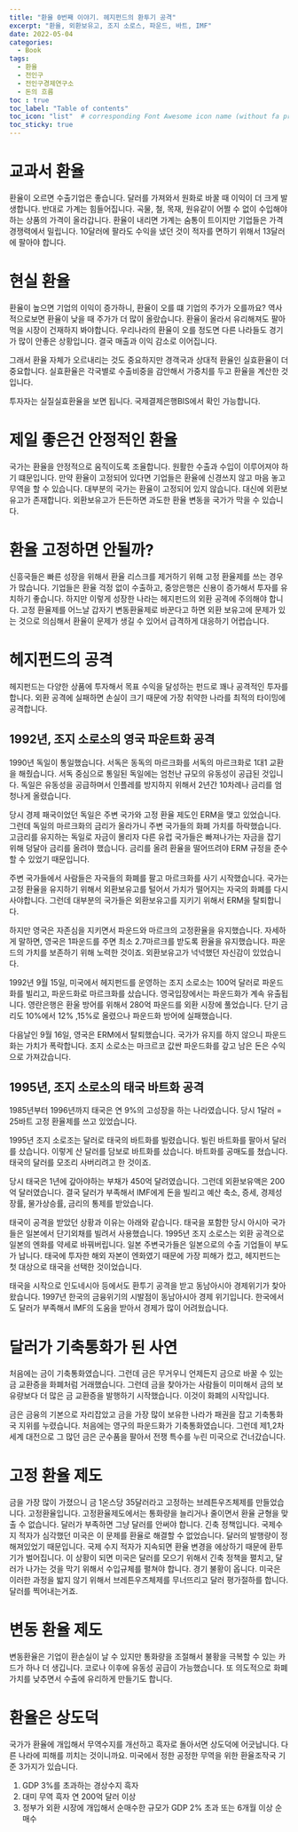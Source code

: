 ```yaml
---
title: "환율 0번째 이야기. 헤지펀드의 환투기 공격"
excerpt: "환율, 외환보유고, 조지 소로스, 파운드, 바트, IMF"
date: 2022-05-04
categories:
  - Book
tags:
  - 환율
  - 전인구
  - 전인구경제연구소
  - 돈의 흐름
toc : true
toc_label: "Table of contents"
toc_icon: "list"  # corresponding Font Awesome icon name (without fa prefix)
toc_sticky: true
---
```


# 교과서 환율

환율이 오르면 수출기업은 좋습니다. 달러를 가져와서 원화로 바꿀 때 이익이 더 크게 발생합니다. 반대로 가계는 힘들어집니다. 곡물, 철, 목재, 원유같이 어쩔 수 없이 수입해야하는 상품의 가격이 올라갑니다. 환율이 내리면 가계는 숨통이 트이지만 기업들은 가격 경쟁력에서 밀립니다. 10달러에 팔라도 수익을 냈던 것이 적자를 면하기 위해서 13달러에 팔아야 합니다. 

# 현실 환율

환율이 높으면 기업의 이익이 증가하니, 환율이 오를 떄 기업의 주가가 오를까요? 역사적으로보면 환율이 낮을 때 주가가 더 많이 올랐습니다. 환율이 올라서 유리해져도 팔아먹을 시장이 건재하지 봐야합니다. 우리나라의 환율이 오를 정도면 다른 나라들도 경기가 많이 안좋은 상황입니다. 결국 매출과 이익 감소로 이어집니다.  

그래서 환율 자체가 오르내리는 것도 중요하지만 경객국과 상대적 환율인 실효환율이 더 중요합니다. 실효환율은 각국별로 수출비중을 감안해서 가중치를 두고 환율을 계산한 것입니다. 

투자자는 실질실효환율을 보면 됩니다. 국제결제은행BIS에서 확인 가능합니다.  

# 제일 좋은건 안정적인 환율

국가는 환율을 안정적으로 움직이도록 조율합니다. 원활한 수출과 수입이 이루어져야 하기 떄문입니다. 만약 환율이 고정되어 있다면 기업들은 환율에 신경쓰지 않고 마음 놓고 무역을 할 수 있습니다. 대부분의 국가는 환율이 고정되어 있지 않습니다. 대신에 외환보유고가 존재합니다. 외환보유고가 든든하면 과도한 환율 변동을 국가가 막을 수 있습니다.

# 환율 고정하면 안될까?

신흥국들은 빠른 성장을 위해서 환율 리스크를 제거하기 위해 고정 환율제를 쓰는 경우가 많습니다. 기업들은 환율 걱정 없이 수출하고, 중앙은행은 신용이 증가해서 투자를 유치하기 좋습니다. 하지만 이렇게 성장한 나라는 헤지펀드의 외환 공격에 주의해야 합니다. 고정 환율제를 어느날 갑자기 변동환율제로 바꾼다고 하면 외환 보유고에 문제가 있는 것으로 의심해서 환율이 문제가 생길 수 있어서 급격하게 대응하기 어렵습니다.  

# 헤지펀드의 공격

헤지펀드는 다양한 상품에 투자해서 목표 수익을 달성하는 펀드로 꽤나 공격적인 투자를 합니다. 외환 공격에 실패하면 손실이 크기 때문에 가장 취약한 나라를 최적의 타이밍에 공격합니다. 

## 1992년, 조지 소로소의 영국 파운트화 공격

1990년 독일이 통일했습니다. 서독은 동독의 마르크화를 서독의 마르크화로 1대1 교환을 해줬습니다. 서독 중심으로 통일된 독일에는 엄천난 규모의 유동성이 공급된 것입니다. 독일은 유동성을 공급하며서 인플레를 방지하지 위해서 2년간 10차례나 금리를 엄청나게 올렸습니다.  

당시 경제 패국이었던 독일은 주변 국가와 고정 환율 제도인 ERM을 맺고 있었습니다. 그런데 독일의 마르크화의 금리가 올라가니 주변 국가들의 화폐 가치를 하락했습니다. 고금리를 유지하는 독일로 자금이 몰리자 다른 유럽 국가들은 빠져나가는 자금을 잡기 위해 덩달아 금리를 올려야 했습니다. 금리를 올려 환율을 떨어뜨려야 ERM 규정을 준수할 수 있었기 때문입니다.  

주변 국가들에서 사람들은 자국들의 화폐를 팔고 마르크화를 사기 시작했습니다. 국가는 고정 환율을 유지하기 위해서 외환보유고를 털어서 가치가 떨어지는 자국의 화폐를 다시 사야합니다. 그런데 대부분의 국가들은 외환보유고를 지키기 위해서 ERM을 탈퇴합니다.  

하지만 영국은 자존심을 지키면서 파운드와 마르크의 고정환율을 유지했습니다. 자세하게 말하면, 영국은 1파운드를 주면 최소 2.7마르크를 받도록 환율을 유지했습니다. 파운드의 가치를 보존하기 위해 노력한 것이죠. 외환보유고가 넉넉했던 자신감이 있었습니다.  

1992년 9월 15일, 미국에서 헤지펀드를 운영하는 조지 소로소는 100억 달러로 파운드화를 빌리고, 파운드화로 마르크화를 샀습니다. 영국입장에서는 파운드화가 계속 유출됩니다. 영란은행은 환울 방어를 위해서 280억 파운드를 외환 시장에 풀었습니다. 단기 금리도 10%에서 12% ,15%로 올렸으나 파운드화 방어에 실패했습니다. 

다음날인 9월 16일, 영국은 ERM에서 탈퇴했습니다. 국가가 유지를 하지 않으니 파운드화는 가치가 폭락합니다. 조지 소로소는 마크르코 값싼 파운드화를 갚고 남은 돈은 수익으로 가져갔습니다.

## 1995년, 조지 소로소의 태국 바트화 공격

1985년부터 1996년까지 태국은 연 9%의 고성장을 하는 나라였습니다. 당시 1달러 = 25바트 고정 환율제를 쓰고 있었습니다. 

1995년 조지 소로조는 달러로 태국의 바트화를 빌렸습니다. 빌린 바트화를 팔아서 달러를 샀습니다. 이렇게 산 달러를 담보로 바트화를 샀습니다. 바트화를 공매도를 쳤습니다. 태국의 달러를 모조리 사버리려고 한 것이죠.  

당시 태국은 1년에 갚아야하는 부채가 450억 달려였습니다. 그런데 외환보유액은 200억 달러였습니다. 결국 달러가 부족해서 IMF에게 돈을 빌리고 예산 축소, 증세, 경제성장률, 물가상승률, 금리의 통제를 받았습니다.  

태국이 공격을 받았던 상황과 이유는 아래와 같습니다. 태국을 포함한 당시 아시아 국가들은 일본에서 단기외채를 빌려서 사용했습니다. 1995년 조지 소로스는 외환 공격으로 일본의 엔화를 약세로 바꿔버립니다. 일본 주변국가들은 일본으로의 수출 기업들이 부도가 납니다. 태국에 투자한 해외 자본이 엔화였기 때문에 가장 피해가 컸고, 헤지펀드는 첫 대상으로 태국을 선택한 것이었습니다. 

태국을 시작으로 인도네시아 등에서도 환투기 공격을 받고 동남아시아 경제위기가 찾아왔습니다. 1997년 한국의 금융위기의 시발점이 동남아시아 경제 위기입니다. 한국에서도 달러가 부족해서 IMF의 도움을 받아서 경제가 많이 어려웠습니다.  

# 달러가 기축통화가 된 사연

처음에는 금이 기축통화였습니다. 그런데 금은 무거우니 언제든지 금으로 바꿀 수 있는 금 교환증을 화폐처럼 거래했습니다. 그런데 금을 찾아가는 사람들이 미미해서 금의 보유량보다 더 많은 금 교환증을 발행하기 시작했습니다. 이것이 화폐의 시작입니다.  

금은 금융의 기본으로 자리잡았고 금을 가장 많이 보유한 나라가 패권을 잡고 기축통화국 지위를 누렸습니다. 처음에는 영구의 파운드화가 기축통화였습니다. 그런데 제1,2차 세계 대전으로 그 많던 금은 군수품을 팔아서 전쟁 특수를 누린 미국으로 건너갔습니다. 

# 고정 환율 제도
금을 가장 많이 가졌으니 금 1온스당 35달러라고 고정하는 브레튼우즈체제를 만들었습니다. 고정환율입니다. 고정환율제도에서는 통화량을 늘리거나 줄이면서 환율 균형을 맞출 수 없습니다. 달러가 부족하면 그냥 달러를 안써야 합니다. 긴축 정책입니다. 국제수지 적자가 심각했던 미국은 이 문제를 환율로 해결할 수 없었습니다. 달러의 발행량이 정해져있었기 때문입니다. 국제 수지 적자가 지속되면 환율 변경을 에상하기 때문에 환투기가 벌어집니다. 이 상황이 되면 미국은 달러를 모으기 위해서 긴축 정책을 펼치고, 달러가 나가는 것을 막기 위해서 수입규체를 펼쳐야 합니다. 경기 불황이 옵니다. 미국은 이러한 과정을 밟지 않기 위해서 브레튼우즈체제를 무너뜨리고 달러 평가절하를 합니다. 달러를 찍어내는거죠.

# 변동 환율 제도

변동환율은 기업이 환손실이 날 수 있지만 통화량을 조절해서 불황을 극복할 수 있는 카드가 하나 더 생깁니다. 코로나 이후에 유동성 공급이 가능했습니다. 또 의도적으로 화폐 가치를 낮추면서 수출에 유리하게 만들기도 합니다. 

# 환율은 상도덕

국가가 환율에 개입해서 무역수지를 개선하고 흑자로 돌아서면 상도덕에 어긋납니다. 다른 나라에 피해를 끼치는 것이니까요. 미국에서 정한 공정한 무역을 위한 환율조작국 기준 3가지가 있습니다.

1. GDP 3%를 초과하는 경상수지 흑자
2. 대미 무역 흑자 연 200억 달러 이상
3. 정부가 외환 시장에 개입해서 순매수한 규모가 GDP 2% 초과 또는 6개월 이상 순매수



